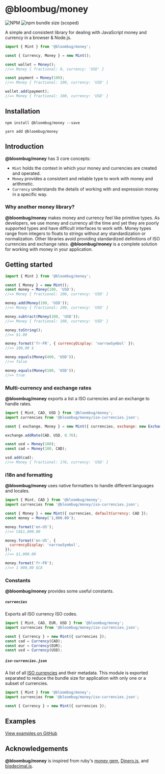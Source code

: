# @bloombug/money

![NPM](https://img.shields.io/npm/l/@bloombug/money)
![npm bundle size (scoped)](https://img.shields.io/bundlephobia/min/@bloombug/money)

A simple and consistent library for dealing with JavaScript money and currency in a browser & Node.js.

```js
import { Mint } from '@bloombug/money';

const { Currency, Money } = new Mint();

const wallet = Money();
//=> Money { fractional: 0, currency: 'USD' }

const payment = Money(100);
//=> Money { fractional: 100, currency: 'USD' }

wallet.add(payment);
//=> Money { fractional: 100, currency: 'USD' }
```

## Installation

```shell
npm install @bloombug/money --save
```

```shell
yarn add @bloombug/money
```

## Introduction

**@bloombug/money** has 3 core concepts:

- `Mint` holds the context in which your money and currencies are created and operated.
- `Money` provides a consistent and reliable type to work with money and arithmetic.
- `Currency` understands the details of working with and expression money in a specific way.

### Why another money library?

**@bloombug/money** makes money and currency feel like primitive types. As developers, we use money and currency all the time and yet they are poorly supported types and have difficult interfaces to work with. Money types range from integers to floats to strings without any standardization or normalization. Other libraries avoid providing standardized definitions of ISO currencies and exchange rates. **@bloombug/money** is a complete solution for working with money in your application.

## Getting started

```js
import { Mint } from '@bloombug/money';

const { Money } = new Mint();
const money = Money(100, 'USD');
//=> Money { fractional: 100, currency: 'USD' }

money.add(Money(100, 'USD'));
//=> Money { fractional: 200, currency: 'USD' }

money.subtract(Money(100, 'USD'));
//=> Money { fractional: 100, currency: 'USD' }

money.toString();
//=> $1.00

money.format('fr-FR', { currencyDisplay: 'narrowSymbol' });
//=> 100,00 $

money.equals(Money(400, 'USD'));
//=> false

money.equals(Money(100, 'USD'));
//=> true
```

### Multi-currency and exchange rates

**@bloombug/money** exports a list a ISO currencies and an exchange to handle rates.

```js
import { Mint, CAD, USD } from '@bloombug/money';
import currencies from '@bloombug/money/iso-currencies.json';

const { exchange, Money } = new Mint({ currencies, exchange: new Exchange() });

exchange.addRate(CAD, USD, 0.76);

const usd = Money(100);
const cad = Money(100, CAD);

usd.add(cad);
//=> Money { fractional: 176, currency: 'USD' }
```

### i18n and formatting

**@bloombug/money** uses native formatters to handle different languages and locales.

```js
import { Mint, CAD } from '@bloombug/money';
import currencies from '@bloombug/money/iso-currencies.json';

const { Money } = new Mint({ currencies, defaultCurrency: CAD });
const money = Money('1,000.00');

money.format('en-US');
//=> CA$1,000.00

money.format('en-US', {
  currencyDisplay: 'narrowSymbol',
});
//=> $1,000.00

money.format('fr-FR');
//=> 1 000,00 $CA
```

### Constants

**@bloombug/money** provides some useful constants.

##### `currencies`

Exports all ISO currency ISO codes.

```js
import { Mint, CAD, EUR, USD } from '@bloombug/money';
import currencies from '@bloombug/money/iso-currencies.json';

const { Currency } = new Mint({ currencies });
const cad = Currency(CAD);
const eur = Currency(EUR);
const usd = Currency(USD);
```

##### `iso-currencies.json`

A list of all [ISO currencies](https://en.wikipedia.org/wiki/ISO_4217#Active_codes) and their metadata. This module is exported separated to reduce the bundle size for application with only one or a subset of currencies.

```js
import { Mint } from '@bloombug/money';
import currencies from '@bloombug/money/iso-currencies.json';

const { Currency } = new Mint({ currencies });
```

## Examples

[View examples on GitHub](https://github.com/macdonaldr93/bloombug-money/tree/main/examples)

## Acknowledgements

**@bloombug/money** is inspired from ruby's [money gem](https://github.com/RubyMoney/money), [Dinero.js](https://github.com/dinerojs/dinero.js), and [bigdecimal.js](https://github.com/srknzl/bigdecimal.js).
